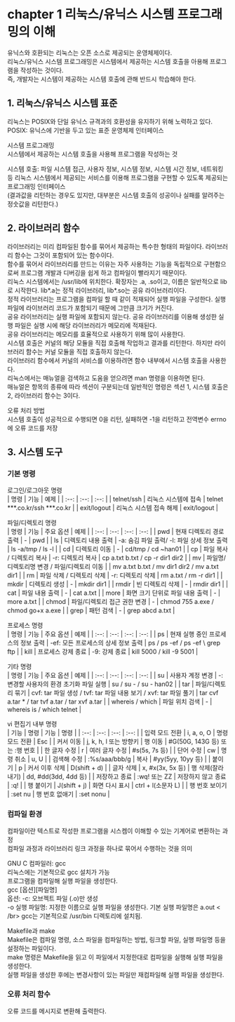 # chapter 1 리눅스/유닉스 시스템 프로그래밍의 이해</br>
유닉스와 호환되는 리눅스는 오픈 소스로 제공되는 운영체제이다.</br>
리눅스/유닉스 시스템 프로그래밍은 시스템에서 제공하는 시스템 호출을 아용해 프로그램을 작성하는 것이다.</br>
즉, 개발자는 시스템이 제공하는 시스템 호출에 관해 반드시 학습해야 한다.

## 1. 리눅스/유닉스 시스템 표준 </br>
리눅스는 POSIX와 단일 유닉스 규격과의 호환성을 유지하기 위해 노력하고 있다. </br>
POSIX: 유닉스에 기반을 두고 있는 표준 운영체제 인터페이스

시스템 프로그래밍 </br>
시스템에서 제공하는 시스템 호출을 사용해 프로그램을 작성하는 것

시스템 호출: 파일 시스템 접근, 사용자 정보, 시스템 정보, 시스템 시간 정보, 네트워킹 등 리눅스 시스템에서 제공되는
서비스를 이용해 프로그램을 구현할 수 있도록 제공되는 프로그래밍 인터페이스 </br>
(결과값을 리턴하는 경우도 있지만, 대부분은 시스템 호출의 성공이나 실패를 알려주는 정숫값을 리턴한다.)

## 2. 라이브러리 함수 </br>
라이브러리는 미리 컴파일된 함수를 묶어서 제공하는 특수한 형태의 파일이다. 라이브러리 함수는 그것이 포함되어 있는 함수이다. </br>
함수를 묶어서 라이브러리를 만드는 이유는 자주 사용하는 기능을 독립적으로 구현함으로써 프로그램 개발과 디버깅을 쉽게 하고 컴파일이 빨라지기 때문이다. </br>
리눅스 시스템에서는 /usr/lib에 위치한다. 확장자는 .a, .so이고, 이름은 일반적으로 lib로 시작한다. lib*.a는 정적 라이브러리, lib*.so는 공유 라이브러리이다. </br>
정적 라이브러리는 프로그램을 컴파일 할 때 같이 적재되어 실행 파일을 구성한다. 실행 파일에 라이브러리 코드가 포함되기 때문에 그만큼 크기가 커진다. </br>
공유 라이브러리는 실행 파일에 포함되지 않는다. 공유 라이브러리를 이용해 생성한 실행 파일은 실행 시에 해당 라이브러리가 메모리에 적재된다. </br>
공유 라이브러리는 메모리를 효율적으로 사용하기 위해 많이 사용한다. </br>
시스템 호출은 커널의 해당 모듈을 직접 호출해 작업하고 결과를 리턴한다. 하지만 라이브러리 함수는 커널 모듈을 직접 호출하지 않는다. </br>
라이브러리 함수에서 커널의 서비스를 이용하려면 함수 내부에서 시스템 호출을 사용한다. </br>
리눅스에서는 매뉴얼을 검색하고 도움을 얻으려면 man 명령을 이용하면 된다. </br>
매뉴얼은 항목의 종류에 따라 섹션이 구분되는데 일반적인 명령은 섹션 1, 시스템 호출은 2, 라이브러리 함수는 3이다. </br>

오류 처리 방법 </br>
시스템 호출이 성공적으로 수행되면 0을 리턴, 실패하면 -1을 리턴하고 전역변수 errno에 오류 코드를 저장 </br>

## 3. 시스템 도구 </br>
### 기본 명령 </br>
로그인/로그아웃 명령 </br>
| 명령 | 기능 | 예제 |
| :--: | :--: | :--: |
| telnet/ssh | 리눅스 시스템에 접속 | telnet ***.co.kr/ssh ***.co.kr |
| exit/logout | 리눅스 시스템 접속 해제 | exit/logout |

파일/디렉토리 명령 </br>
| 명령 | 기능 | 주요 옵션 | 예제 |
| :--: | :--: | :--: | :--: |
| pwd | 현재 디렉토리 경로 출력 | - | pwd |
| ls | 디렉토리 내용 출력 | -a: 숨김 파일 출력/ -l: 파일 상세 정보 출력 | ls -a/tmp / ls -l |
| cd | 디렉토리 이동 | - | cd/tmp / cd ~han01 |
| cp | 파일 복사 / 디렉토리 복사 | -r: 디렉토리 복사 | cp a.txt b.txt / cp -r dir1 dir2 |
| mv | 파일명/디렉토리명 변경 / 파일/디렉토리 이동 |  | mv a.txt b.txt / mv dir1 dir2 / mv a.txt dir1 |
| rm | 파일 삭제 / 디렉토리 삭제 | -r: 디렉토리 삭제 | rm a.txt / rm -r dir1 |
| mkdir | 디렉토리 생성 | - | mkdir dir1 |
| rmdir | 빈 디렉토리 삭제 | - | rmdir dir1 |
| cat | 파일 내용 출력 | - | cat a.txt |
| more | 화면 크기 단위로 파일 내용 출력 | - | more a.txt |
| chmod | 파일/디렉토리 접근 권한 변경 | - | chmod 755 a.exe / chmod go+x a.exe |
| grep | 패턴 검색 | - | grep abcd a.txt |

프로세스 명령 </br>
| 명령 | 기능 | 주요 옵션 | 예제 |
| :--: | :--: | :--: | :--: |
| ps | 현재 실행 중인 프로세스의 정보 출력 | -ef: 모든 프로세스의 상세 정보 출력 | ps / ps -ef / ps -ef \ grep ftp |
| kill | 프로세스 강제 종료 | -9: 강제 종료 | kill 5000 / kill -9 5001 |

기타 명령 </br>
| 명령 | 기능 | 주요 옵션 | 예제 |
| :--: | :--: | :--: | :--: |
| su | 사용자 계정 변경 | -: 변경할 사용자의 환경 초기화 파일 실행 | su / su - / su - han02 |
| tar | 파일/디렉토리 묶기 | cvf: tar 파일 생성 / tvf: tar 파일 내용 보기 / xvf: tar 파일 풀기 | tar cvf a.tar * / tar tvf a.tar / tar xvf a.tar |
| whereis / which | 파일 위치 검색 | - | whereis is / which telnet |

vi 편집기 내부 명령 </br>
| 기능 | 명령 | 기능 | 명령 |
| :--: | :--: | :--: | :--: |
| 입력 모드 전환 | i, a, o, O | 명령 모드 전환 | Esc |
| 커서 이동 | j, k, h, l 또는 방향키 | 행 이동 | #G(50G, 143G 등) 또는 :행 번호 |
| 한 글자 수정 | r | 여러 글자 수정 | #s(5s, 7s 등) |
| 단어 수정 | cw | 명령 취소 | u, U |
| 검색해 수정 | :%s/aaa/bbb/g | 복사 | #yy(5yy, 10yy 등) |
| 붙이기 | p | 커서 이후 삭제 | D(shift + d) |
| 글자 삭제 | x, #x(3x, 5x 등) | 행 삭제(잘라내기) | dd, #dd(3dd, 4dd 등) |
| 저장하고 종료 | :wq! 또는 ZZ | 저장하지 않고 종료 | :q! |
| 행 붙이기 | J(shift + j) | 화면 다시 표시 | ctrl + l(소문자 L) |
| 행 번호 보이기 | :set nu | 행 번호 없애기 | :set nonu |

### 컴파일 환경 </br>
컴파일이란 텍스트로 작성한 프로그램을 시스켐이 이해할 수 있는 기계어로 변환하는 과정 </br>
컴파일 과정과 라이브러리 링크 과정을 하나로 묶어서 수행하는 것을 의미

GNU C 컴파일러: gcc </br>
리눅스에는 기본적으로 gcc 설치가 가능 </br>
프로그램을 컴파일해 실행 파일을 생성한다. </br>
gcc [옵션][파일명] </br>
옵션: -c: 오브젝트 파일 (.o)만 생성 </br>
-o 실행 파일명: 지정한 이름으로 실행 파일을 생성한다. 기본 실행 파일명은 a.out < /br>
gcc는 기본적으로 /usr/bin 디렉토리에 설치됨.

Makefile과 make </br>
Makefile은 컴파일 명령, 소스 파일을 컴파일하는 방법, 링크할 파일, 실행 파일명 등을 설정하는 파일이다. </br>
make 명령은 Makefile을 읽고 이 파일에서 지정한대로 컴파일을 실행해 실행 파일을 생성한다. </br>
실행 파일을 생성한 후에는 변경사항이 있는 파일만 재컴파일해 실행 파일을 생성한다.

### 오류 처리 함수 </br>
오류 코드를 메시지로 변환해 출력한다.


